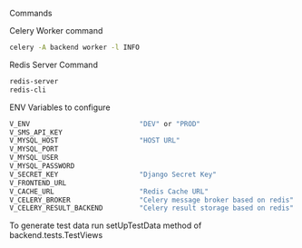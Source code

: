 Commands

Celery Worker command
```bash
celery -A backend worker -l INFO
```

Redis Server Command
```bash
redis-server
redis-cli
```

ENV Variables to configure

```bash
V_ENV                           "DEV" or "PROD"
V_SMS_API_KEY 
V_MYSQL_HOST                    "HOST URL"
V_MYSQL_PORT
V_MYSQL_USER 
V_MYSQL_PASSWORD 
V_SECRET_KEY                    "Django Secret Key" 
V_FRONTEND_URL 
V_CACHE_URL                     "Redis Cache URL"
V_CELERY_BROKER                 "Celery message broker based on redis"
V_CELERY_RESULT_BACKEND         "Celery result storage based on redis"

```

To generate test data run setUpTestData method of backend.tests.TestViews